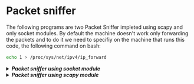 # Packet sniffer
The following programs are two Packet Sniffer impleted using scapy and only socket modules.
By default the machine doesn't work only forwarding the packets and to do it we need to specifiy on the machine that runs this code, the following command on bash:
```bash
echo 1 > /proc/sys/net/ipv4/ip_forward 
```
<details> <summary> <b><i>Packet sniffer using socket module</i></b> </summary> 
The packet sniffer pkt_sniffer.py is implemented using only socket module and looking to Layer 2 primitives.
To use this Packet Sniffer, you need to install the following modules for python3, through this command:
<pre lang="bash"><code> pip3 install termcolor argparse</code></pre>
To run the program, you need to type for example this command on bash:
<pre lang="bash"><code> sudo python3 pkt_sniffer.py -if eth0 </code></pre>
This command will display only the number of sniffed packets w.r.t the type of the headers. An example of output of the command is shown in the following image:<br>
<img src="output.png" width="300" alt="output"><br>
If you add the option <i>-verbose</i>, you can obtain a different behaviour of the program:
<pre lang="bash"><code> sudo python3 pkt_sniffer.py -if eth0 -verbose </code></pre>
This command will display all fields of each sniffed packet. An example of output of the command is shown in the following image:<br>
<img src="output_verbose.png" width="300" alt="output_verbose"><br>
To check which parameters you can insert, you can type the command:
<pre lang="bash"><code> sudo python3 pkt_sniffer.py --help </code></pre>
</details>
<details> <summary> <b><i>Packet sniffer using scapy module</i></b> </summary> 
The packet sniffer scapy_pkt_sniffer.py is implemented using only socket module and looking to Layer 2 primitives.
To use this Packet Sniffer, you need to install the following modules for python3, through this command:
<pre lang="bash"><code> pip3 install termcolor argparse </code></pre>
To run the program, you can type for example this command on bash:
<pre lang="bash"><code> sudo python3 pkt_sniffer.py -if eth0 </code></pre>
This command will display only the number of sniffed packets w.r.t the type of the headers. An example of output of the command is shown in the following image:<br>
<img src="scapy_output.png" width="300" alt="scapy_output"><br>
If you add the option <i>-verbose</i>, you can obtain a different behaviour of the program:
<pre lang="bash"><code> sudo python3 pkt_sniffer.py -if eth0 -verbose </code></pre>
This command will display all fields of each sniffed packet. An example of output of the command is shown in the following image:<br>
<img src="scapy_output_verbose.png" width="100" alt="scapy_output_verbose"><br>
To check which parameters you can insert, you can type the command:
<pre lang="bash"><code> sudo python3 pkt_sniffer.py --help  </code></pre>
</details>
